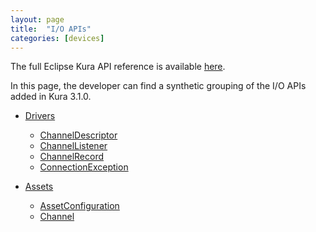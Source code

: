 ```yaml
---
layout: page
title:  "I/O APIs"
categories: [devices]
---
```


The full Eclipse Kura API reference is available [here](http://download.eclipse.org/kura/docs/api/3.1.0/apidocs/index-all.html).

In this page, the developer can find a synthetic grouping of the I/O APIs added in Kura 3.1.0.

- [Drivers](http://download.eclipse.org/kura/docs/api/3.1.0/apidocs/org/eclipse/kura/driver/package-summary.html)
  - [ChannelDescriptor](http://download.eclipse.org/kura/docs/api/3.1.0/apidocs/org/eclipse/kura/driver/ChannelDescriptor.html)
  - [ChannelListener](http://download.eclipse.org/kura/docs/api/3.1.0/apidocs/org/eclipse/kura/channel/listener/ChannelListener.html)
  - [ChannelRecord](http://download.eclipse.org/kura/docs/api/3.1.0/apidocs/org/eclipse/kura/channel/ChannelRecord.html)
  - [ConnectionException](http://download.eclipse.org/kura/docs/api/3.1.0/apidocs/org/eclipse/kura/driver/Driver.ConnectionException.html)

- [Assets](http://download.eclipse.org/kura/docs/api/3.1.0/apidocs/org/eclipse/kura/driver/package-summary.html)
  - [AssetConfiguration](http://download.eclipse.org/kura/docs/api/3.1.0/apidocs/org/eclipse/kura/asset/AssetConfiguration.html)
  - [Channel](http://download.eclipse.org/kura/docs/api/3.1.0/apidocs/org/eclipse/kura/channel/package-summary.html)